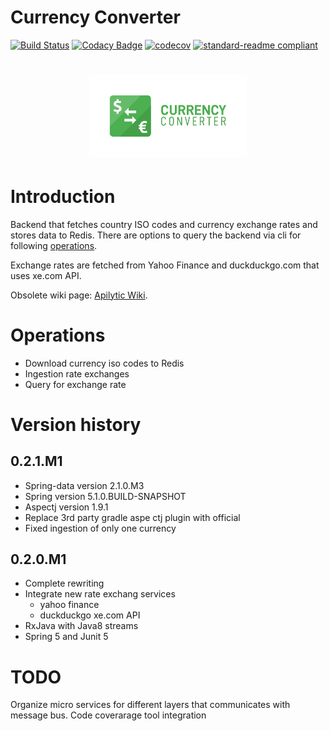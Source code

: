 Currency Converter
===================

[![Build Status](https://travis-ci.org/Apilytic/currency-converter.svg?branch=master)](https://travis-ci.org/Apilytic/currency-converter)
[![Codacy Badge](https://api.codacy.com/project/badge/Grade/7633098308134afeb2a0a7c15050528f?branch=master)](https://www.codacy.com/app/gogoluxecs/currency-converter?utm_source=github.com&amp;utm_medium=referral&amp;utm_content=apilytic/currency-converter&amp;utm_campaign=Badge_Grade)
[![codecov](https://codecov.io/gh/Apilytic/currency-converter/branch/master/graph/badge.svg)](https://codecov.io/gh/Apilytic/currency-converter)
[![standard-readme compliant](https://img.shields.io/badge/readme%20style-standard-brightgreen.svg?style=flat-square)](https://github.com/RichardLitt/standard-readme)

<h1 align=center>
<img src="Logo/horizontal.png" width=50%>
</h1>

# Introduction

Backend that fetches country ISO codes and currency exchange rates and stores data to Redis.
There are options to query the backend via cli for following [operations](#Operations).

Exchange rates are fetched from Yahoo Finance and duckduckgo.com that uses xe.com API.

Obsolete wiki page: [Apilytic Wiki][].

# Operations

* Download currency iso codes to Redis
* Ingestion rate exchanges
* Query for exchange rate

# Version history

## 0.2.1.M1

* Spring-data version 2.1.0.M3
* Spring version 5.1.0.BUILD-SNAPSHOT
* Aspectj version 1.9.1
* Replace 3rd party gradle aspe ctj plugin with official
* Fixed ingestion of only one currency

## 0.2.0.M1

* Complete rewriting
* Integrate new rate exchang services
  * yahoo finance
  * duckduckgo xe.com API
* RxJava with Java8 streams
* Spring 5 and Junit 5

# TODO

Organize micro services for different layers that communicates with message bus.
Code coverarage tool integration

[Apilytic Wiki]: https://github.com/Apilytic/currency-converter/wiki
